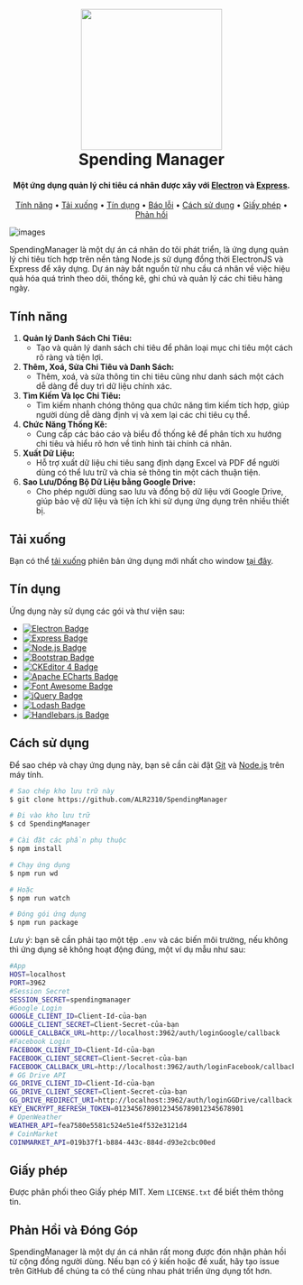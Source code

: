
<h1 align="center">
  <br>
  <img src="https://github.com/ALR2310/SpendingManager/assets/87233160/e71d37fd-5c26-438b-9e8b-a46de90eaf39" width="250">
  <br>
  Spending Manager
  <br>
</h1>

<h4 align="center">Một ứng dụng quản lý chi tiêu cá nhân được xây với <a href="https://www.electronjs.org" target="_blank">Electron</a> và <a href="https://expressjs.com" target="_blank">Express</a>.</h4>

<p align="center">
  <a href="#tính-năng">Tính năng</a> •
  <a href="#tải-xuống">Tải xuống</a> •
  <a href="#tín-dụng">Tín dụng</a> •
  <a href="https://github.com/ALR2310/SpendingManager/issues/new">Báo lỗi</a> •
  <a href="#cách-sử-dụng">Cách sử dụng</a> •
  <a href="#giấy-phép">Giấy phép</a> •
  <a href="#phản-hồi-và-đóng-góp">Phản hồi</a>
</p>

![images](https://github.com/ALR2310/SpendingManager/assets/87233160/d39a94e8-35d6-4180-a86b-4c8e2e7634c6)

SpendingManager là một dự án cá nhân do tôi phát triển, là ứng dụng quản lý chi tiêu tích hợp trên nền tảng Node.js sử dụng đồng thời ElectronJS và Express để xây dựng. Dự án này bắt nguồn từ nhu cầu cá nhân về việc hiệu quả hóa quá trình theo dõi, thống kê, ghi chú và quản lý các chi tiêu hàng ngày.

## Tính năng
1. **Quản lý Danh Sách Chi Tiêu:**
   - Tạo và quản lý danh sách chi tiêu để phân loại mục chi tiêu một cách rõ ràng và tiện lợi.
2. **Thêm, Xoá, Sửa Chi Tiêu và Danh Sách:**
   - Thêm, xoá, và sửa thông tin chi tiêu cũng như danh sách một cách dễ dàng để duy trì dữ liệu chính xác.
3. **Tìm Kiếm Và lọc Chi Tiêu:**
   - Tìm kiếm nhanh chóng thông qua chức năng tìm kiếm tích hợp, giúp người dùng dễ dàng định vị và xem lại các chi tiêu cụ thể.
4. **Chức Năng Thống Kê:**
   - Cung cấp các báo cáo và biểu đồ thống kê để phân tích xu hướng chi tiêu và hiểu rõ hơn về tình hình tài chính cá nhân.
5. **Xuất Dữ Liệu:**
   - Hỗ trợ xuất dữ liệu chi tiêu sang định dạng Excel và PDF để người dùng có thể lưu trữ và chia sẻ thông tin một cách thuận tiện.
6. **Sao Lưu/Dồng Bộ Dữ Liệu bằng Google Drive:**
   - Cho phép người dùng sao lưu và đồng bộ dữ liệu với Google Drive, giúp bảo vệ dữ liệu và tiện ích khi sử dụng ứng dụng trên nhiều thiết bị.

## Tải xuống
Bạn có thể [tải xuống](https://github.com/ALR2310/SpendingManager/releases/latest) phiên bản ứng dụng mới nhất cho window [tại đây](https://github.com/ALR2310/SpendingManager/releases/latest).

## Tín dụng

Ứng dụng này sử dụng các gói và thư viện sau:

- [![Electron Badge](https://img.shields.io/badge/Electron-47848F?logo=electron&logoColor=fff&style=for-the-badge)](https://www.electronjs.org/)
- [![Express Badge](https://img.shields.io/badge/Express-000?logo=express&logoColor=fff&style=for-the-badge)](https://expressjs.com)
- [![Node.js Badge](https://img.shields.io/badge/Node.js-393?logo=nodedotjs&logoColor=fff&style=for-the-badge)](https://nodejs.org)
- [![Bootstrap Badge](https://img.shields.io/badge/Bootstrap-7952B3?logo=bootstrap&logoColor=fff&style=for-the-badge)](https://getbootstrap.com)
- [![CKEditor 4 Badge](https://img.shields.io/badge/CKEditor%204-0287D0?logo=ckeditor4&logoColor=fff&style=for-the-badge)](https://ckeditor.com)
- [![Apache ECharts Badge](https://img.shields.io/badge/Apache%20ECharts-AA344D?logo=apacheecharts&logoColor=fff&style=for-the-badge)](https://echarts.apache.org)
- [![Font Awesome Badge](https://img.shields.io/badge/Font%20Awesome-528DD7?logo=fontawesome&logoColor=fff&style=for-the-badge)](https://fontawesome.com)
- [![jQuery Badge](https://img.shields.io/badge/jQuery-0769AD?logo=jquery&logoColor=fff&style=for-the-badge)](https://jquery.com)
- [![Lodash Badge](https://img.shields.io/badge/Lodash-3492FF?logo=lodash&logoColor=fff&style=for-the-badge)](https://lodash.com)
- [![Handlebars.js Badge](https://img.shields.io/badge/Handlebars.js-000?logo=handlebarsdotjs&logoColor=fff&style=for-the-badge)](https://handlebarsjs.com)

## Cách sử dụng

Để sao chép và chạy ứng dụng này, bạn sẽ cần cài đặt [Git](https://git-scm.com) và [Node.js](https://nodejs.org) trên máy tính. 

```bash
# Sao chép kho lưu trữ này
$ git clone https://github.com/ALR2310/SpendingManager

# Đi vào kho lưu trữ
$ cd SpendingManager

# Cài đặt các phần phụ thuộc
$ npm install

# Chạy ứng dụng
$ npm run wd

# Hoặc
$ npm run watch

# Đóng gói ứng dụng
$ npm run package
```

_Lưu ý_: bạn sẽ cần phải tạo một tệp `.env` và các biến môi trường, nếu không thì ứng dụng sẽ không hoạt động đúng, một ví dụ mẫu như sau:

```bash
#App
HOST=localhost
PORT=3962
#Session Secret
SESSION_SECRET=spendingmanager
#Google Login
GOOGLE_CLIENT_ID=Client-Id-của-bạn
GOOGLE_CLIENT_SECRET=Client-Secret-của-bạn
GOOGLE_CALLBACK_URL=http://localhost:3962/auth/loginGoogle/callback
#Facebook Login
FACEBOOK_CLIENT_ID=Client-Id-của-bạn
FACEBOOK_CLIENT_SECRET=Client-Secret-của-bạn
FACEBOOK_CALLBACK_URL=http://localhost:3962/auth/loginFacebook/callback
# GG Drive API
GG_DRIVE_CLIENT_ID=Client-Id-của-bạn
GG_DRIVE_CLIENT_SECRET=Client-Secret-của-bạn
GG_DRIVE_REDIRECT_URI=http://localhost:3962/auth/loginGGDrive/callback
KEY_ENCRYPT_REFRESH_TOKEN=01234567890123456789012345678901
# OpenWeather
WEATHER_API=fea7580e5581c524e51e4f532e3121d4
# CoinMarket
COINMARKET_API=019b37f1-b884-443c-884d-d93e2cbc00ed
```

## Giấy phép

Được phân phối theo Giấy phép MIT. Xem `LICENSE.txt` để biết thêm thông tin.

## Phản Hồi và Đóng Góp

SpendingManager là một dự án cá nhân rất mong được đón nhận phản hồi từ cộng đồng người dùng. Nếu bạn có ý kiến hoặc đề xuất, hãy tạo issue trên GitHub để chúng ta có thể cùng nhau phát triển ứng dụng tốt hơn.

